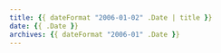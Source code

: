 ```yaml
---
title: {{ dateFormat "2006-01-02" .Date | title }}
date: {{ .Date }}
archives: {{ dateFormat "2006-01" .Date }}
---
```

